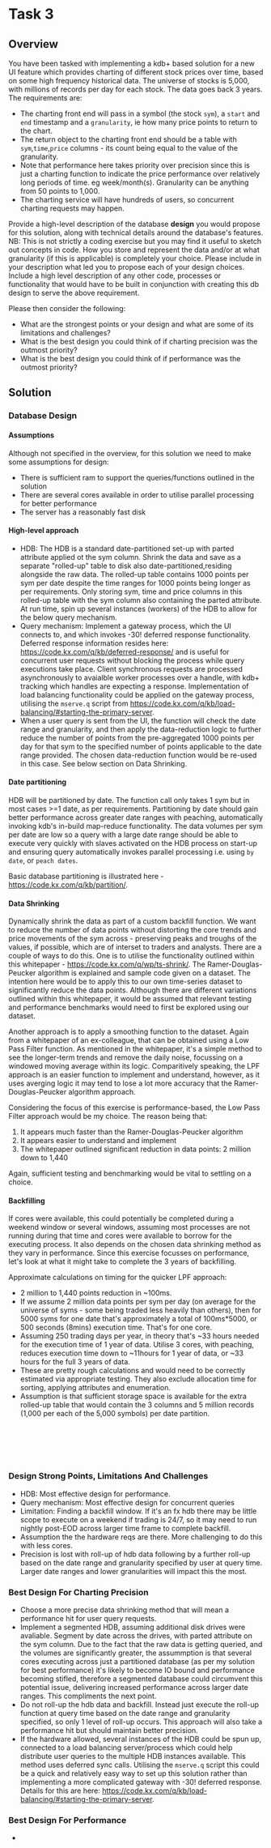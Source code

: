 # Task 3

## Overview

You have been tasked with implementing a kdb+ based solution for a new UI feature which provides charting of different stock prices over time, based on some high frequency historical data. The universe of stocks is 5,000, with millions of records per day for each stock. The data goes back 3 years.
The requirements are:

-	The charting front end will pass in a symbol (the stock `sym`), a `start` and `end` timestamp and a `granularity`, ie how many price points to return to the chart.
-	The return object to the charting front end should be a table with `sym`,`time`,`price` columns - its count being equal to the value of the granularity.
-	Note that performance here takes priority over precision since this is just a charting function to indicate the price performance over relatively long periods of time. eg week/month(s). Granularity can be anything from 50 points to 1,000.
-	The charting service will have hundreds of users, so concurrent charting requests may happen.

Provide a high-level description of the database **design** you would propose for this solution, along with technical details around the database's features.  NB: This is not strictly a coding exercise but you may find it useful to sketch out concepts in code.
How you store and represent the data and/or at what granularity (if this is applicable) is completely your choice. Please include in your description what led you to propose each of your design choices. 
Include a high level description of any other code, processes or functionality that would have to be built in conjunction with creating this db design to serve the above requirement.

Please then consider the following:

-	What are the strongest points or your design and what are some of its limitations and challenges?
-	What is the best design you could think of if charting precision was the outmost priority?
-	What is the best design you could think of if performance was the outmost priority?

## Solution

### Database Design
#### Assumptions
Although not specified in the overview, for this solution we need to make some assumptions for design:
- There is sufficient ram to support the queries/functions outlined in the solution
- There are several cores available in order to utilise parallel processing for better performance
- The server has a reasonably fast disk 

#### High-level approach
- HDB: The HDB is a standard date-partitioned set-up with parted attribute applied ot the sym column. Shrink the data and save as a separate "rolled-up" table to disk also date-partitioned,residing alongside the raw data. The rolled-up table contains 1000 points per sym per date despite the time ranges for 1000 points being longer as per requirements. Only storing sym, time and price columns in this rolled-up table with the sym column also containing the parted attribute. At run time, spin up several instances (workers) of the HDB to allow for the below query mechanism.
- Query mechanism: Implement a gateway process, which the UI connects to, and which invokes -30! deferred response functionality. Deferred response information resides here: https://code.kx.com/q/kb/deferred-response/ and is useful for concurrent user requests without blocking the process while query executions take place. Client synchronous requests are processed asynchronously to avaialble worker processes over a handle, with kdb+ tracking which handles are expecting a response. Implementation of load balancing functionality could be applied on the gateway process, utilising the `mserve.q` script from https://code.kx.com/q/kb/load-balancing/#starting-the-primary-server.
- When a user query is sent from the UI, the function will check the date range and granularity, and then apply the data-reduction logic to further reduce the number of points from the pre-aggregated 1000 points per day for that sym to the specified number of points applicable to the date range provided. The chosen data-reduction function would be re-used in this case. See below section on Data Shrinking. 

#### Date partitioning
HDB will be partitioned by date. The function call only takes 1 sym but in most cases >=1 date, as per requirements. Partitioning by date should gain better performance across greater date ranges with peaching, automatically invoking kdb's in-build map-reduce functionality. The data volumes per sym per date are low so a query with a large date range should be able to execute very quickly with slaves activated on the HDB process on start-up and ensuring query automatically invokes parallel processing i.e. using `by date`, or `peach dates`.

Basic database partitioning is illustrated here - https://code.kx.com/q/kb/partition/. 

#### Data Shrinking
Dynamically shrink the data as part of a custom backfill function. We want to reduce the number of data points without distorting the core trends and price movements of the sym across - preserving peaks and troughs of the values, if possible, which are of interset to traders and analysts. There are a couple of ways to do this. One is to utilise the functionality outlined within this whitepaper - https://code.kx.com/q/wp/ts-shrink/. The Ramer-Douglas-Peucker algorithm is explained and sample code given on a dataset. The intention here would be to apply this to our own time-series dataset to significantly reduce the data points. Although there are different variations outlined within this whitepaper, it would be assumed that relevant testing and performance benchmarks would need to first be explored using our dataset.  
 
Another approach is to apply a smoothing function to the dataset. Again from a whitepaper of an ex-colleague, that can be obtained using a Low Pass Filter function. As mentioned in the whitepaper, it's a simple method to see the longer-term trends and remove the daily noise, focussing on a windowed moving average within its logic. Comparitively speaking, the LPF approach is an easier function to implement and understand, however, as it uses averging logic it may tend to lose a lot more accuracy that the Ramer-Douglas-Peucker algorithm approach. 

Considering the focus of this exercise is performance-based, the Low Pass Filter approach would be my choice. The reason being that: 
1. It appears much faster than the Ramer-Douglas-Peucker algorithm
2. It appears easier to understand and implement
3. The whitepaper outlined significant reduction in data points: 2 million down to 1,440

Again, sufficient testing and benchmarking would be vital to settling on a choice. 

#### Backfilling
If cores were available, this could potentially be completed during a weekend window or several windows, assuming most processes are not running during that time and cores were available to borrow for the executing process. It also depends on the chosen data shrinking method as they vary in performance. Since this exercise focusses on performance, let's look at what it might take to complete the 3 years of backfilling. 

Approximate calculations on timing for the quicker LPF approach: 
- 2 million to 1,440 points reduction in ~100ms.
- If we assume 2 million data points per sym per day (on average for the universe of syms - some being traded less heavily than others), then for 5000 syms for one date that's approximately a total of 100ms*5000, or 500 seconds (8mins) execution time. That's for one core. 
- Assuming 250 trading days per year, in theory that's ~33 hours needed for the execution time of 1 year of data. Utilise 3 cores, with peaching, reduces execution time down to ~11hours for 1 year of data, or ~33 hours for the full 3 years of data. 
- These are pretty rough calculations and would need to be correctly estimated via appropriate testing. They also exclude allocation time for sorting, applying attributes and enumeration.
- Assumption is that sufficient storage space is available for the extra rolled-up table that would contain the 3 columns and 5 million records (1,000 per each of the 5,000 symbols) per date partition.

<br>
<br>
<br>
<br>

### Design Strong Points, Limitations And Challenges
- HDB: Most effective design for performance. 
- Query mechanism: Most effective design for concurrent queries
- Limitation: Finding a backfill window. If it's an fx hdb there may be little scope to execute on a weekend if trading is 24/7, so it may need to run nightly post-EOD across larger time frame to complete backfill.
- Assumption the the hardware reqs are there. More challenging to do this with less cores.
- Precision is lost with roll-up of hdb data following by a further roll-up based on the date range and granularity specified by user at query time. Larger date ranges and lower granularities will impact this the most.

### Best Design For Charting Precision
- Choose a more precise data shrinking method that will mean a performance hit for user query requests.
- Implement a segmented HDB, assuming additional disk drives were avaliable. Segment by date across the drives, with parted attribute on the sym column. Due to the fact that the raw data is getting queried, and the volumes are significantly greater, the assummption is that several cores executing across just a partitioned database (as per my solution for best performance) it's likely to become IO bound and performance becoming stifled, therefore a segmented database could circumvent this potential issue, delivering increased performance across larger date ranges. This compliments the next point.
- Do not roll-up the hdb data and backfill. Instead just execute the roll-up function at query time based on the date range and granularity specified, so only 1 level of roll-up occurs. This approach will also take a performance hit but should maintain better precision. 
- If the hardware allowed, several instances of the HDB could be spun up, connected to a load balancing server/process which could help distribute user queries to the multiple HDB instances available. This method uses deferred sync calls. Utilising the `mserve.q` script this could be a quick and relatively easy way to set up this solution rather than implementing a more complicated gateway with -30! deferred response. Details for this are here: https://code.kx.com/q/kb/load-balancing/#starting-the-primary-server.  
  
### Best Design For Performance
- 

